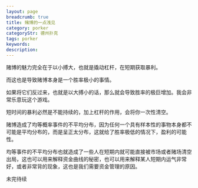 ```yaml
---
layout: page
breadcrumb: true
title: 赌博的一点浅见
category: porker
categoryStr: 德州扑克
tags: porker
keywords: 
description: 
---
```


赌博的魅力完全在于以小搏大，也就是撬动杠杆，在短期获取暴利。

而这也是导致赌博本身是一个胜率极小的事情。

如果将它们反过来，也就是以大搏小的话，那么就会导致胜率的极巨增加。我会非常乐意玩这个游戏。

短时间的暴利必然是不能持续的，加上杠杆的作用，会将你一次性清空。

赌博造成了均等概率事件的不平均分布，因为任何一个具有样本性的事物本身都不可能是平均分布的，而是呈正太分布，这就给了胜率极低的情况下，盈利的可能性。

均等事件的不平均分布也就造成了一些人在短期内就可能直接被市场或者赌场清空出局，这也可以用来解释资金曲线的秘密，也可以用来解释某人短期内运气非常好，或者非常背的现象，这也是我们需要资金管理的原因。

未完待续




